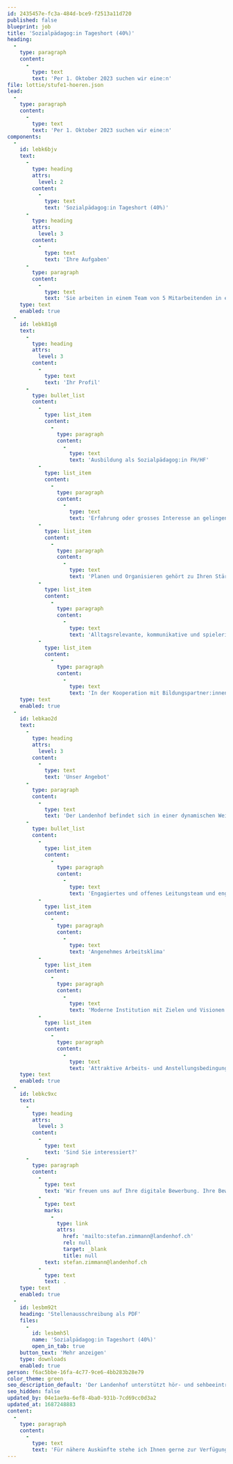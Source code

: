 ```yaml
---
id: 2435457e-fc3a-484d-bce9-f2513a11d720
published: false
blueprint: job
title: 'Sozialpädagog:in Tageshort (40%)'
heading:
  -
    type: paragraph
    content:
      -
        type: text
        text: 'Per 1. Oktober 2023 suchen wir eine:n'
file: lottie/stufe1-hoeren.json
lead:
  -
    type: paragraph
    content:
      -
        type: text
        text: 'Per 1. Oktober 2023 suchen wir eine:n'
components:
  -
    id: lebk6bjv
    text:
      -
        type: heading
        attrs:
          level: 2
        content:
          -
            type: text
            text: 'Sozialpädagog:in Tageshort (40%)'
      -
        type: heading
        attrs:
          level: 3
        content:
          -
            type: text
            text: 'Ihre Aufgaben'
      -
        type: paragraph
        content:
          -
            type: text
            text: 'Sie arbeiten in einem Team von 5 Mitarbeitenden in einem dynamischen heilpädagogischen Umfeld. Sie fördern und betreuen Schüler:innen mit einer Hörbeeinträchtigung im Tagesschulsetting.'
    type: text
    enabled: true
  -
    id: lebk81g8
    text:
      -
        type: heading
        attrs:
          level: 3
        content:
          -
            type: text
            text: 'Ihr Profil'
      -
        type: bullet_list
        content:
          -
            type: list_item
            content:
              -
                type: paragraph
                content:
                  -
                    type: text
                    text: 'Ausbildung als Sozialpädagog:in FH/HF'
          -
            type: list_item
            content:
              -
                type: paragraph
                content:
                  -
                    type: text
                    text: 'Erfahrung oder grosses Interesse an gelingender Kommunikation in der Arbeit mit hörbeeinträchtigten Kindern und Jugendlichen'
          -
            type: list_item
            content:
              -
                type: paragraph
                content:
                  -
                    type: text
                    text: 'Planen und Organisieren gehört zu Ihren Stärken'
          -
            type: list_item
            content:
              -
                type: paragraph
                content:
                  -
                    type: text
                    text: 'Alltagsrelevante, kommunikative und spielerische Gefässe ermöglichen es Ihnen, aktiv Beziehungen zu gestalten'
          -
            type: list_item
            content:
              -
                type: paragraph
                content:
                  -
                    type: text
                    text: 'In der Kooperation mit Bildungspartner:innen und Eltern überzeugen Sie mit Ihren kommunikativen Fähigkeiten'
    type: text
    enabled: true
  -
    id: lebkao2d
    text:
      -
        type: heading
        attrs:
          level: 3
        content:
          -
            type: text
            text: 'Unser Angebot'
      -
        type: paragraph
        content:
          -
            type: text
            text: 'Der Landenhof befindet sich in einer dynamischen Weiterentwicklung. Die Zusammenarbeit ist durch gegenseitige Wertschätzung, offene Kommunikation und interdisziplinäres Denken geprägt. Ein partizipativer Führungsstil fördert kompetentes und verantwortungsbewusstes Handeln.'
      -
        type: bullet_list
        content:
          -
            type: list_item
            content:
              -
                type: paragraph
                content:
                  -
                    type: text
                    text: 'Engagiertes und offenes Leitungsteam und engagierte und motivierte Mitarbeitende'
          -
            type: list_item
            content:
              -
                type: paragraph
                content:
                  -
                    type: text
                    text: 'Angenehmes Arbeitsklima'
          -
            type: list_item
            content:
              -
                type: paragraph
                content:
                  -
                    type: text
                    text: 'Moderne Institution mit Zielen und Visionen'
          -
            type: list_item
            content:
              -
                type: paragraph
                content:
                  -
                    type: text
                    text: 'Attraktive Arbeits- und Anstellungsbedingungen und eine sorgfältige Einführung'
    type: text
    enabled: true
  -
    id: lebkc9xc
    text:
      -
        type: heading
        attrs:
          level: 3
        content:
          -
            type: text
            text: 'Sind Sie interessiert?'
      -
        type: paragraph
        content:
          -
            type: text
            text: 'Wir freuen uns auf Ihre digitale Bewerbung. Ihre Bewerbungsunterlagen schicken Sie bitte per E-Mail an Stefan Zimmann, Leiter Sozialpädagogik, '
          -
            type: text
            marks:
              -
                type: link
                attrs:
                  href: 'mailto:stefan.zimmann@landenhof.ch'
                  rel: null
                  target: _blank
                  title: null
            text: stefan.zimmann@landenhof.ch
          -
            type: text
            text: .
    type: text
    enabled: true
  -
    id: lesbm92t
    heading: 'Stellenausschreibung als PDF'
    files:
      -
        id: lesbmh5l
        name: 'Sozialpädagog:in Tageshort (40%)'
        open_in_tab: true
    button_text: 'Mehr anzeigen'
    type: downloads
    enabled: true
person: f6ac5bbe-16fa-4c77-9ce6-4bb283b28e79
color_theme: green
seo_description_default: 'Der Landenhof unterstützt hör- und sehbeeinträchtigte Kinder & Jugendliche in ihrem selbstbestimmten Leben durch Förderung ihrer Fähigkeiten & Entwicklung'
seo_hidden: false
updated_by: 04e1ae9a-6ef8-4ba0-931b-7cd69cc0d3a2
updated_at: 1687248883
content:
  -
    type: paragraph
    content:
      -
        type: text
        text: 'Für nähere Auskünfte stehe ich Ihnen gerne zur Verfügung (Mo-Do). '
---
```

